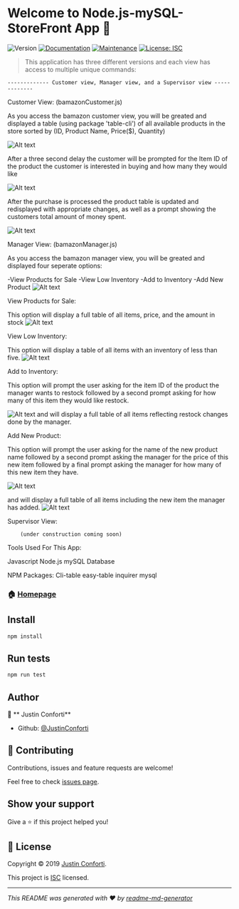 ﻿# Welcome to Node.js-mySQL-StoreFront App 👋
![Version](https://img.shields.io/badge/version-1.0.0-blue.svg?cacheSeconds=2592000)
[![Documentation](https://img.shields.io/badge/documentation-yes-brightgreen.svg)](https://github.com/JustinConforti/Node.js-MySQL-storefront#readme)
[![Maintenance](https://img.shields.io/badge/Maintained%3F-yes-green.svg)](https://github.com/JustinConforti/Node.js-MySQL-storefront/graphs/commit-activity)
[![License: ISC](https://img.shields.io/badge/License-ISC-yellow.svg)](https://github.com/JustinConforti/Node.js-MySQL-storefront/blob/master/LICENSE)

> This application has three different versions and each view has access to multiple unique commands:

	------------- Customer view, Manager view, and a Supervisor view -------------

				
Customer View: (bamazonCustomer.js)

As you access the bamazon customer view, you will be greated and displayed a table (using package 'table-cli') of all available products in the store sorted by 
(ID, Product Name, Price($), Quantity)

![Alt text](/first_picture.jpg?raw=true "Initial Table")

After a three second delay the customer will be prompted for the Item ID of the product the customer is interested in buying and how many they would like

![Alt text](/second_picture.jpg?raw=true "First Prompt")

After the purchase is processed the product table is updated and redisplayed with appropriate changes, as well as a prompt showing the customers total amount of money spent. 

![Alt text](/third_picture.jpg?raw=true "Updated Table")


Manager View: (bamazonManager.js)

As you access the bamazon manager view, you will be greated and displayed four seperate options:

-View Products for Sale
-View Low Inventory
-Add to Inventory
-Add New Product
![Alt text](/fourth_picture.jpg?raw=true "Four Options")

View Products for Sale:

This option will display a full table of all items, price, and the amount in stock
![Alt text](/fifth_picture.jpg?raw=true "Full Table")

View Low Inventory:

This option will display a table of all items with an inventory of less than five. 
![Alt text](/sixth_picture.jpg?raw=true "Low Inventory")

Add to Inventory:

This option will prompt the user asking for the item ID of the product the manager wants to restock followed by a second prompt asking for how many of this item they would like restock.

![Alt text](/seventh_picture.jpg?raw=true "Restock Prompt")
and will display a full table of all items reflecting restock changes done by the manager.

Add New Product:

This option will prompt the user asking for the name of the new product name followed by a second prompt asking the manager for the price of this new item
followed by a final prompt asking the manager for how many of this new item they have.

![Alt text](/eighth_picture.jpg?raw=true "Prompts")

and will display a full table of all items including the new item the manager has added.
![Alt text](/nineth_picture.jpg?raw=true "final table")




Supervisor View: 

		(under construction coming soon)


Tools Used For This App:

Javascript
Node.js
mySQL Database

NPM Packages:
Cli-table
easy-table
inquirer
mysql




### 🏠 [Homepage](https://github.com/JustinConforti/Node.js-MySQL-storefront#readme)

## Install

```sh
npm install
```

## Run tests

```sh
npm run test
```

## Author

👤 ** Justin Conforti**

* Github: [@JustinConforti](https://github.com/JustinConforti)

## 🤝 Contributing

Contributions, issues and feature requests are welcome!

Feel free to check [issues page](https://github.com/JustinConforti/Node.js-MySQL-storefront/issues).

## Show your support

Give a ⭐️ if this project helped you!


## 📝 License

Copyright © 2019 [ Justin Conforti](https://github.com/JustinConforti).

This project is [ISC](https://github.com/JustinConforti/Node.js-MySQL-storefront/blob/master/LICENSE) licensed.

***
_This README was generated with ❤️ by [readme-md-generator](https://github.com/kefranabg/readme-md-generator)_